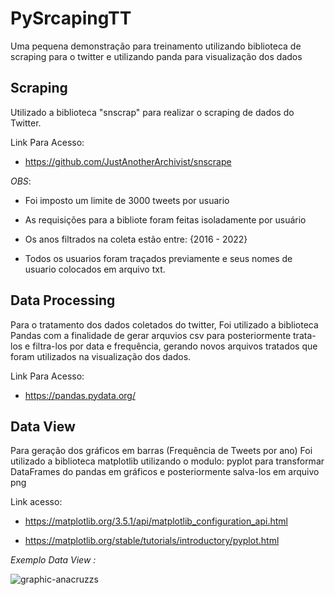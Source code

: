 # PySrcapingTT
Uma pequena demonstração para treinamento utilizando biblioteca de scraping para o twitter e utilizando panda para visualização dos dados

## Scraping ##

Utilizado a biblioteca "snscrap" para realizar o scraping
de dados do Twitter.

Link Para Acesso: 
- https://github.com/JustAnotherArchivist/snscrape

_OBS_:

- Foi imposto um limite de 3000 tweets por usuario

- As requisições para a bibliote foram feitas isoladamente por usuário

- Os anos filtrados na coleta estão entre: {2016 - 2022}

- Todos os usuarios foram traçados previamente e seus nomes de usuario colocados em arquivo txt.

## Data Processing ##

Para o tratamento dos dados coletados do twitter,
Foi utilizado a biblioteca Pandas com a finalidade de
gerar arquvios csv para posteriormente trata-los e filtra-los
por data e frequência, gerando novos arquivos tratados que foram
utilizados na visualização dos dados.

Link Para Acesso:

- https://pandas.pydata.org/


## Data View ##

Para geração dos gráficos em barras (Frequência de Tweets por ano)
Foi utilizado a biblioteca  matplotlib utilizando o modulo:
pyplot para transformar DataFrames do pandas em gráficos
e posteriormente salva-los em arquivo png

Link acesso:
- https://matplotlib.org/3.5.1/api/matplotlib_configuration_api.html


- https://matplotlib.org/stable/tutorials/introductory/pyplot.html

_Exemplo Data View :_

![graphic-anacruzzs](https://user-images.githubusercontent.com/91917320/197568326-a0f1d65f-9098-4ef0-bc58-1a7f1bca0365.png)


